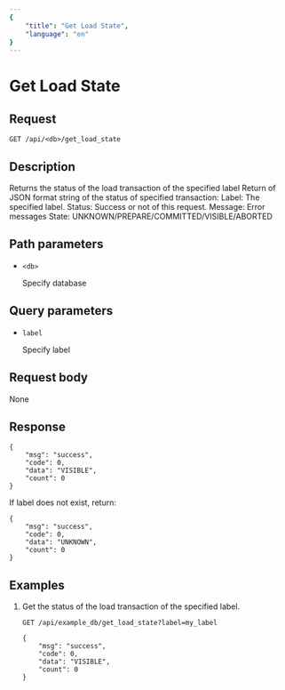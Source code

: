 ```yaml
---
{
    "title": "Get Load State",
    "language": "en"
}
---
```


# Get Load State

## Request

`GET /api/<db>/get_load_state`

## Description

Returns the status of the load transaction of the specified label
Return of JSON format string of the status of specified transaction:
	Label: The specified label.
	Status: Success or not of this request.
	Message: Error messages
	State: 
		UNKNOWN/PREPARE/COMMITTED/VISIBLE/ABORTED
    
## Path parameters

* `<db>`

    Specify database

## Query parameters

* `label`

    Specify label

## Request body

None

## Response

```
{
	"msg": "success",
	"code": 0,
	"data": "VISIBLE",
	"count": 0
}
```

If label does not exist, return:

```
{
	"msg": "success",
	"code": 0,
	"data": "UNKNOWN",
	"count": 0
}
```
    
## Examples

1. Get the status of the load transaction of the specified label.

    ```
    GET /api/example_db/get_load_state?label=my_label
    
    {
    	"msg": "success",
    	"code": 0,
    	"data": "VISIBLE",
    	"count": 0
    }
    ```
